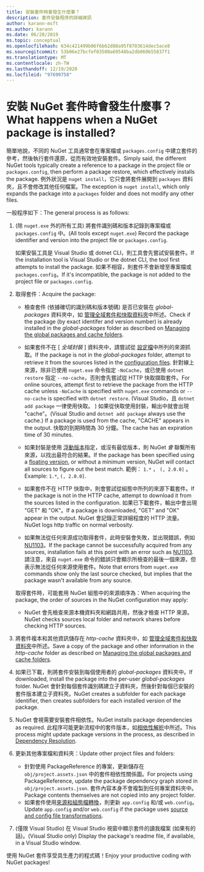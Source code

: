 ```yaml
---
title: 安裝套件時會發生什麼事？
description: 套件安裝程序的詳細資訊
author: karann-msft
ms.author: karann
ms.date: 06/20/2019
ms.topic: conceptual
ms.openlocfilehash: 634c421499b06f6b62d88a95f8703614dec5ace8
ms.sourcegitcommit: 53b06e27bcfef03500a69548ba2db069b55837f1
ms.translationtype: MT
ms.contentlocale: zh-TW
ms.lasthandoff: 12/19/2020
ms.locfileid: "97699758"
---
```

# <a name="what-happens-when-a-nuget-package-is-installed"></a><span data-ttu-id="852b4-103">安裝 NuGet 套件時會發生什麼事？</span><span class="sxs-lookup"><span data-stu-id="852b4-103">What happens when a NuGet package is installed?</span></span>

<span data-ttu-id="852b4-104">簡單地說，不同的 NuGet 工具通常會在專案檔或 `packages.config` 中建立套件的參考，然後執行套件還原，從而有效地安裝套件。</span><span class="sxs-lookup"><span data-stu-id="852b4-104">Simply said, the different NuGet tools typically create a reference to a package in the project file or `packages.config`, then perform a package restore, which effectively installs the package.</span></span> <span data-ttu-id="852b4-105">例外狀況是 `nuget install`，它只會將套件展開到 `packages` 資料夾，且不會修改其他任何檔案。</span><span class="sxs-lookup"><span data-stu-id="852b4-105">The exception is `nuget install`, which only expands the package into a `packages` folder and does not modify any other files.</span></span>

<span data-ttu-id="852b4-106">一般程序如下：</span><span class="sxs-lookup"><span data-stu-id="852b4-106">The general process is as follows:</span></span>

1. <span data-ttu-id="852b4-107">(除 `nuget.exe` 外的所有工具) 將套件識別碼和版本記錄到專案檔或 `packages.config` 中。</span><span class="sxs-lookup"><span data-stu-id="852b4-107">(All tools except `nuget.exe`) Record the package identifier and version into the project file or `packages.config`.</span></span>

   <span data-ttu-id="852b4-108">如果安裝工具是 Visual Studio 或 dotnet CLI，則工具會先嘗試安裝套件。</span><span class="sxs-lookup"><span data-stu-id="852b4-108">If the installation tool is Visual Studio or the dotnet CLI, the tool first attempts to install the package.</span></span> <span data-ttu-id="852b4-109">如果不相容，則套件不會新增至專案檔或 `packages.config`。</span><span class="sxs-lookup"><span data-stu-id="852b4-109">If it's incompatible, the package is not added to the project file or `packages.config`.</span></span>

2. <span data-ttu-id="852b4-110">取得套件：</span><span class="sxs-lookup"><span data-stu-id="852b4-110">Acquire the package:</span></span>
   - <span data-ttu-id="852b4-111">檢查套件 (依據確切的識別碼和版本號碼) 是否已安裝在 *global-packages* 資料夾中，如 [管理全域套件和快取資料夾](../consume-packages/managing-the-global-packages-and-cache-folders.md)中所述。</span><span class="sxs-lookup"><span data-stu-id="852b4-111">Check if the package (by exact identifer and version number) is already installed in the *global-packages* folder as described on [Managing the global packages and cache folders](../consume-packages/managing-the-global-packages-and-cache-folders.md).</span></span>

   - <span data-ttu-id="852b4-112">如果套件不在 [ *全域封裝* ] 資料夾中，請嘗試從 [設定檔](../consume-packages/Configuring-NuGet-Behavior.md)中所列的來源抓取。</span><span class="sxs-lookup"><span data-stu-id="852b4-112">If the package is not in the *global-packages* folder, attempt to retrieve it from the sources listed in the [configuration files](../consume-packages/Configuring-NuGet-Behavior.md).</span></span> <span data-ttu-id="852b4-113">針對線上來源，除非已使用 `nuget.exe` 命令指定 `-NoCache`，或已使用 `dotnet restore` 指定 `--no-cache`，否則會先嘗試從 HTTP 快取擷取套件。</span><span class="sxs-lookup"><span data-stu-id="852b4-113">For online sources, attempt first to retrieve the package from the HTTP cache unless `-NoCache` is specified with `nuget.exe` commands or `--no-cache` is specified with `dotnet restore`.</span></span> <span data-ttu-id="852b4-114"> (Visual Studio，且 `dotnet add package` 一律使用快取。 ) 如果從快取使用封裝，輸出中就會出現 "cache"。</span><span class="sxs-lookup"><span data-stu-id="852b4-114">(Visual Studio and `dotnet add package` always use the cache.) If a package is used from the cache, "CACHE" appears in the output.</span></span> <span data-ttu-id="852b4-115">快取的到期時間為 30 分鐘。</span><span class="sxs-lookup"><span data-stu-id="852b4-115">The cache has an expiration time of 30 minutes.</span></span>

   - <span data-ttu-id="852b4-116">如果封裝是使用 [浮動版本](../consume-packages/Package-References-in-Project-Files.md#floating-versions)指定，或沒有最低版本，則 NuGet *會* 聯繫所有來源，以找出最符合的結果。</span><span class="sxs-lookup"><span data-stu-id="852b4-116">If the package has been specified using a [floating version](../consume-packages/Package-References-in-Project-Files.md#floating-versions), or without a minimum version, NuGet *will* contact all sources to figure out the best match.</span></span>
   <span data-ttu-id="852b4-117">範例： `1.*` ， `(, 2.0.0]` 。</span><span class="sxs-lookup"><span data-stu-id="852b4-117">Example: `1.*`, `(, 2.0.0]`.</span></span>

   - <span data-ttu-id="852b4-118">如果套件不在 HTTP 快取中，則會嘗試從組態中所列的來源下載套件。</span><span class="sxs-lookup"><span data-stu-id="852b4-118">If the package is not in the HTTP cache, attempt to download it from the sources listed in the configuration.</span></span> <span data-ttu-id="852b4-119">如果已下載套件，輸出中會出現 "GET" 和 "OK"。</span><span class="sxs-lookup"><span data-stu-id="852b4-119">If a package is downloaded, "GET" and "OK" appear in the output.</span></span> <span data-ttu-id="852b4-120">NuGet 會記錄正常詳細程度的 HTTP 流量。</span><span class="sxs-lookup"><span data-stu-id="852b4-120">NuGet logs http traffic on normal verbosity.</span></span>

   - <span data-ttu-id="852b4-121">如果無法從任何來源成功取得套件，此時安裝會失敗，並出現錯誤，例如 [NU1103](../reference/errors-and-warnings/NU1103.md)。</span><span class="sxs-lookup"><span data-stu-id="852b4-121">If the package cannot be successfully acquired from any sources, installation fails at this point with an error such as [NU1103](../reference/errors-and-warnings/NU1103.md).</span></span> <span data-ttu-id="852b4-122">請注意，來自 `nuget.exe` 命令的錯誤只會顯示所檢查的最後一個來源，但表示無法從任何來源使用套件。</span><span class="sxs-lookup"><span data-stu-id="852b4-122">Note that errors from `nuget.exe` commands show only the last source checked, but implies that the package wasn't available from any source.</span></span>

   <span data-ttu-id="852b4-123">取得套件時，可能套用 NuGet 組態中的來源順序為：</span><span class="sxs-lookup"><span data-stu-id="852b4-123">When acquiring the package, the order of sources in the NuGet configuration may apply:</span></span>

   - <span data-ttu-id="852b4-124">NuGet 會先檢查來源本機資料夾和網路共用，然後才檢查 HTTP 來源。</span><span class="sxs-lookup"><span data-stu-id="852b4-124">NuGet checks sources local folder and network shares before checking HTTP sources.</span></span>

3. <span data-ttu-id="852b4-125">將套件複本和其他資訊儲存在 *http-cache* 資料夾中，如 [管理全域套件和快取資料夾](../consume-packages/managing-the-global-packages-and-cache-folders.md)中所述。</span><span class="sxs-lookup"><span data-stu-id="852b4-125">Save a copy of the package and other information in the *http-cache* folder as described on [Managing the global packages and cache folders](../consume-packages/managing-the-global-packages-and-cache-folders.md).</span></span>

4. <span data-ttu-id="852b4-126">如果已下載，則將套件安裝到每個使用者的 *global-packages* 資料夾中。</span><span class="sxs-lookup"><span data-stu-id="852b4-126">If downloaded, install the package into the per-user *global-packages* folder.</span></span> <span data-ttu-id="852b4-127">NuGet 會針對每個套件識別碼建立子資料夾，然後針對每個已安裝的套件版本建立子資料夾。</span><span class="sxs-lookup"><span data-stu-id="852b4-127">NuGet creates a subfolder for each package identifier, then creates subfolders for each installed version of the package.</span></span>

5. <span data-ttu-id="852b4-128">NuGet 會視需要安裝套件相依性。</span><span class="sxs-lookup"><span data-stu-id="852b4-128">NuGet installs package dependencies as required.</span></span> <span data-ttu-id="852b4-129">此程序可能更新流程中的套件版本，如[相依性解析](../concepts/dependency-resolution.md)中所述。</span><span class="sxs-lookup"><span data-stu-id="852b4-129">This process might update package versions in the process, as described in [Dependency Resolution](../concepts/dependency-resolution.md).</span></span>

6. <span data-ttu-id="852b4-130">更新其他專案檔和資料夾：</span><span class="sxs-lookup"><span data-stu-id="852b4-130">Update other project files and folders:</span></span>

    - <span data-ttu-id="852b4-131">針對使用 PackageReference 的專案，更新儲存在 `obj/project.assets.json` 中的套件相依性關係圖。</span><span class="sxs-lookup"><span data-stu-id="852b4-131">For projects using PackageReference, update the package dependency graph stored in `obj/project.assets.json`.</span></span> <span data-ttu-id="852b4-132">套件內容本身不會複製到任何專案資料夾中。</span><span class="sxs-lookup"><span data-stu-id="852b4-132">Package contents themselves are not copied into any project folder.</span></span>
    - <span data-ttu-id="852b4-133">如果套件使用[來源和組態檔轉換](../create-packages/source-and-config-file-transformations.md)，則更新 `app.config` 和/或 `web.config`。</span><span class="sxs-lookup"><span data-stu-id="852b4-133">Update `app.config` and/or `web.config` if the package uses [source and config file transformations](../create-packages/source-and-config-file-transformations.md).</span></span>

7. <span data-ttu-id="852b4-134">(僅限 Visual Studio) 在 Visual Studio 視窗中顯示套件的讀我檔案 (如果有的話)。</span><span class="sxs-lookup"><span data-stu-id="852b4-134">(Visual Studio only) Display the package's readme file, if available, in a Visual Studio window.</span></span>

<span data-ttu-id="852b4-135">使用 NuGet 套件享受具生產力的程式碼！</span><span class="sxs-lookup"><span data-stu-id="852b4-135">Enjoy your productive coding with NuGet packages!</span></span>
